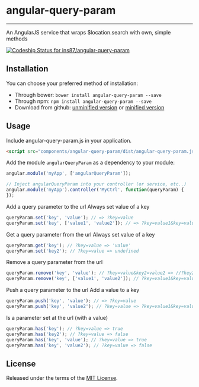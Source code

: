 # angular-query-param
-----------

An AngularJS service that wraps $location.search with own, simple methods

[![Codeship Status for ins87/angular-query-param](https://www.codeship.io/projects/188c6a90-20f6-0133-385e-5ae45cb2c8e5/status?branch=master)](https://www.codeship.io/projects/95752)


Installation
------------
You can choose your preferred method of installation:
* Through bower: `bower install angular-query-param --save`
* Through npm: `npm install angular-query-param --save`
* Download from github: [unminified version](https://raw.github.com/ins87/angular-query-param/master/dist/angular-query-param.js) or [minified version](https://raw.github.com/ins87/angular-query-param/master/dist/angular-query-param.min.js)

Usage
-----
Include angular-query-param.js in your application.

```html
<script src="components/angular-query-param/dist/angular-query-param.js"></script>
```

Add the module `angularQueryParam` as a dependency to your module:

```js
angular.module('myApp', ['angularQueryParam']);

// Inject angularQueryParam into your controller (or service, etc..)
angular.module('myApp').controller('MyCtrl', function(queryParam) {
});
```

Add a query parameter to the url
Always set value of a key
```js
queryParam.set('key', 'value'); // => ?key=value
queryParam.set('key', ['value1', 'value2']); // => ?key=value1&key=value2
```

Get a query parameter from the url
Always set value of a key
```js
queryParam.get('key'); // ?key=value => 'value'
queryParam.set('key2'); // ?key=value => undefined
```

Remove a query parameter from the url
```js
queryParam.remove('key', 'value'); // ?key=value&key2=value2 => //?key2=value2 , ?key=value&key=value2 => ?key=value
queryParam.remove('key', ['value1', 'value2']); // ?key=value1&key=value2&key=value3 => ?key=value3
```

Push a query parameter to the url
Add a value to a key
```js
queryParam.push('key', 'value'); // => ?key=value
queryParam.push('key', 'value2'); // ?key=value => ?key=value1&key=value2
```

Is a parameter set at the url (with a value)
```js
queryParam.has('key'); // ?key=value => true
queryParam.has('key2'); // ?key=value => false
queryParam.has('key', 'value'); // ?key=value => true
queryParam.has('key', 'value2'); // ?key=value => false
```


License
-------
Released under the terms of the [MIT License](LICENSE).
